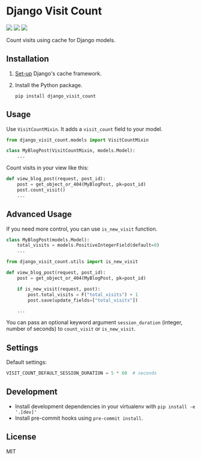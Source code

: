 # Django Visit Count

[![](https://img.shields.io/pypi/v/django-visit-count.svg)](https://pypi.python.org/pypi/django-visit-count/)
[![](https://img.shields.io/github/license/QueraTeam/django-visit-count.svg)](https://github.com/QueraTeam/django-visit-count/blob/master/LICENSE)
[![](https://img.shields.io/badge/code%20style-black-000000.svg)](https://github.com/psf/black)

Count visits using cache for Django models.

## Installation

1. [Set-up](https://docs.djangoproject.com/en/dev/topics/cache/#setting-up-the-cache) Django's cache framework.

2. Install the Python package.

   ```
   pip install django_visit_count
   ```

## Usage

Use `VisitCountMixin`. It adds a `visit_count` field to your model.

```python
from django_visit_count.models import VisitCountMixin

class MyBlogPost(VisitCountMixin, models.Model):
    ...
```

Count visits in your view like this:

```python
def view_blog_post(request, post_id):
    post = get_object_or_404(MyBlogPost, pk=post_id)
    post.count_visit()
    ...
```

## Advanced Usage

If you need more control, you can use `is_new_visit` function.

```python
class MyBlogPost(models.Model):
    total_visits = models.PositiveIntegerField(default=0)
    ...
```

```python
from django_visit_count.utils import is_new_visit

def view_blog_post(request, post_id):
    post = get_object_or_404(MyBlogPost, pk=post_id)

    if is_new_visit(request, post):
        post.total_visits = F("total_visits") + 1
        post.save(update_fields=["total_visits"])

    ...
```

You can pass an optional keyword argument `session_duration` (integer, number of seconds)
to `count_visit` or `is_new_visit`.

## Settings

Default settings:

```python
VISIT_COUNT_DEFAULT_SESSION_DURATION = 5 * 60  # seconds
```

## Development

- Install development dependencies in your virtualenv with `pip install -e '.[dev]'`
- Install pre-commit hooks using `pre-commit install`.

## License

MIT
